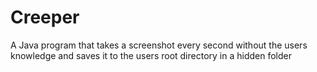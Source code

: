 # Creeper
A Java program that takes a screenshot every second without the users knowledge and saves it to the users root directory in a hidden folder
